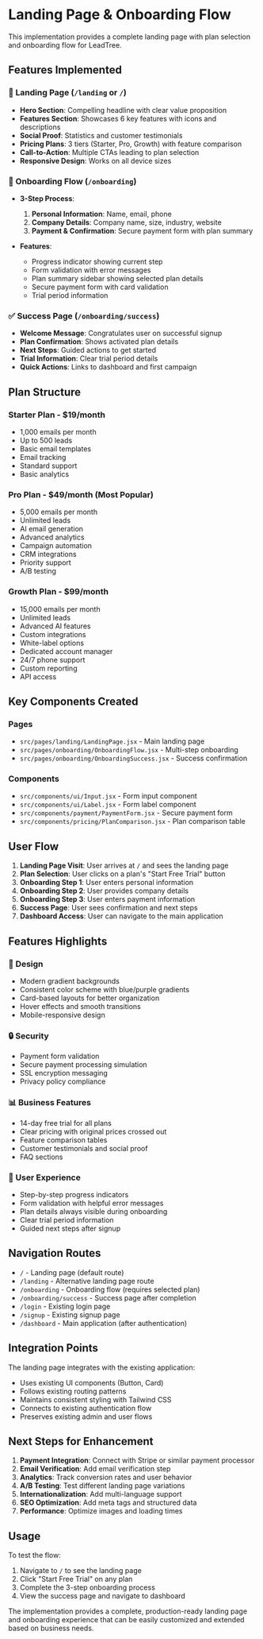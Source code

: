 # Landing Page & Onboarding Flow

This implementation provides a complete landing page with plan selection and onboarding flow for LeadTree.

## Features Implemented

### 🎯 Landing Page (`/landing` or `/`)
- **Hero Section**: Compelling headline with clear value proposition
- **Features Section**: Showcases 6 key features with icons and descriptions
- **Social Proof**: Statistics and customer testimonials
- **Pricing Plans**: 3 tiers (Starter, Pro, Growth) with feature comparison
- **Call-to-Action**: Multiple CTAs leading to plan selection
- **Responsive Design**: Works on all device sizes

### 📝 Onboarding Flow (`/onboarding`)
- **3-Step Process**:
  1. **Personal Information**: Name, email, phone
  2. **Company Details**: Company name, size, industry, website
  3. **Payment & Confirmation**: Secure payment form with plan summary

- **Features**:
  - Progress indicator showing current step
  - Form validation with error messages
  - Plan summary sidebar showing selected plan details
  - Secure payment form with card validation
  - Trial period information

### ✅ Success Page (`/onboarding/success`)
- **Welcome Message**: Congratulates user on successful signup
- **Plan Confirmation**: Shows activated plan details
- **Next Steps**: Guided actions to get started
- **Trial Information**: Clear trial period details
- **Quick Actions**: Links to dashboard and first campaign

## Plan Structure

### Starter Plan - $19/month
- 1,000 emails per month
- Up to 500 leads
- Basic email templates
- Email tracking
- Standard support
- Basic analytics

### Pro Plan - $49/month (Most Popular)
- 5,000 emails per month
- Unlimited leads
- AI email generation
- Advanced analytics
- Campaign automation
- CRM integrations
- Priority support
- A/B testing

### Growth Plan - $99/month
- 15,000 emails per month
- Unlimited leads
- Advanced AI features
- Custom integrations
- White-label options
- Dedicated account manager
- 24/7 phone support
- Custom reporting
- API access

## Key Components Created

### Pages
- `src/pages/landing/LandingPage.jsx` - Main landing page
- `src/pages/onboarding/OnboardingFlow.jsx` - Multi-step onboarding
- `src/pages/onboarding/OnboardingSuccess.jsx` - Success confirmation

### Components
- `src/components/ui/Input.jsx` - Form input component
- `src/components/ui/Label.jsx` - Form label component
- `src/components/payment/PaymentForm.jsx` - Secure payment form
- `src/components/pricing/PlanComparison.jsx` - Plan comparison table

## User Flow

1. **Landing Page Visit**: User arrives at `/` and sees the landing page
2. **Plan Selection**: User clicks on a plan's "Start Free Trial" button
3. **Onboarding Step 1**: User enters personal information
4. **Onboarding Step 2**: User provides company details
5. **Onboarding Step 3**: User enters payment information
6. **Success Page**: User sees confirmation and next steps
7. **Dashboard Access**: User can navigate to the main application

## Features Highlights

### 🎨 Design
- Modern gradient backgrounds
- Consistent color scheme with blue/purple gradients
- Card-based layouts for better organization
- Hover effects and smooth transitions
- Mobile-responsive design

### 🔒 Security
- Payment form validation
- Secure payment processing simulation
- SSL encryption messaging
- Privacy policy compliance

### 📊 Business Features
- 14-day free trial for all plans
- Clear pricing with original prices crossed out
- Feature comparison tables
- Customer testimonials and social proof
- FAQ sections

### 🚀 User Experience
- Step-by-step progress indicators
- Form validation with helpful error messages
- Plan details always visible during onboarding
- Clear trial period information
- Guided next steps after signup

## Navigation Routes

- `/` - Landing page (default route)
- `/landing` - Alternative landing page route
- `/onboarding` - Onboarding flow (requires selected plan)
- `/onboarding/success` - Success page after completion
- `/login` - Existing login page
- `/signup` - Existing signup page
- `/dashboard` - Main application (after authentication)

## Integration Points

The landing page integrates with the existing application:
- Uses existing UI components (Button, Card)
- Follows existing routing patterns
- Maintains consistent styling with Tailwind CSS
- Connects to existing authentication flow
- Preserves existing admin and user flows

## Next Steps for Enhancement

1. **Payment Integration**: Connect with Stripe or similar payment processor
2. **Email Verification**: Add email verification step
3. **Analytics**: Track conversion rates and user behavior
4. **A/B Testing**: Test different landing page variations
5. **Internationalization**: Add multi-language support
6. **SEO Optimization**: Add meta tags and structured data
7. **Performance**: Optimize images and loading times

## Usage

To test the flow:
1. Navigate to `/` to see the landing page
2. Click "Start Free Trial" on any plan
3. Complete the 3-step onboarding process
4. View the success page and navigate to dashboard

The implementation provides a complete, production-ready landing page and onboarding experience that can be easily customized and extended based on business needs.